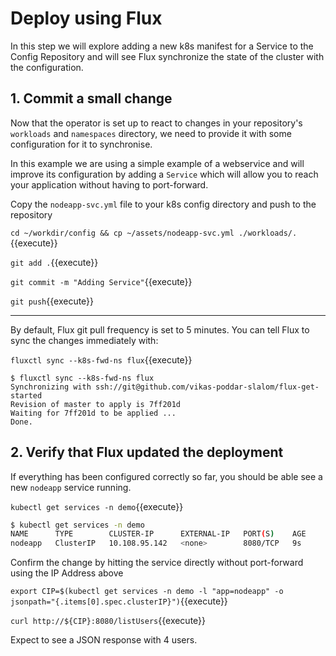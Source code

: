 # Deploy using Flux

In this step we will explore adding a new k8s manifest for a Service to the Config Repository and will see Flux synchronize the state of the cluster with the configuration.

## 1. Commit a small change

Now that the operator is set up to react to changes in your repository's `workloads` and `namespaces` directory, we need to provide it with some configuration for it to synchronise.

In this example we are using a simple example of a webservice and will improve its configuration by adding a `Service` which will allow you to reach your application without having to port-forward.

Copy the `nodeapp-svc.yml` file to your k8s config directory and push to the repository

`cd ~/workdir/config && cp ~/assets/nodeapp-svc.yml ./workloads/.`{{execute}}

`git add .`{{execute}}

`git commit -m "Adding Service"`{{execute}}

`git push`{{execute}}

---

By default, Flux git pull frequency is set to 5 minutes. You can tell Flux to sync the changes immediately with:

`fluxctl sync --k8s-fwd-ns flux`{{execute}}

```
$ fluxctl sync --k8s-fwd-ns flux
Synchronizing with ssh://git@github.com/vikas-poddar-slalom/flux-get-started
Revision of master to apply is 7ff201d
Waiting for 7ff201d to be applied ...
Done.
```

## 2. Verify that Flux updated the deployment

If everything has been configured correctly so far, you should be able see a new `nodeapp` service running.

`kubectl get services -n demo`{{execute}}
```bash
$ kubectl get services -n demo
NAME      TYPE        CLUSTER-IP      EXTERNAL-IP   PORT(S)    AGE
nodeapp   ClusterIP   10.108.95.142   <none>        8080/TCP   9s
```

Confirm the change by hitting the service directly without port-forward using the IP Address above

`export CIP=$(kubectl get services -n demo -l "app=nodeapp" -o jsonpath="{.items[0].spec.clusterIP}")`{{execute}}

`curl http://${CIP}:8080/listUsers`{{execute}}

Expect to see a JSON response with 4 users.
